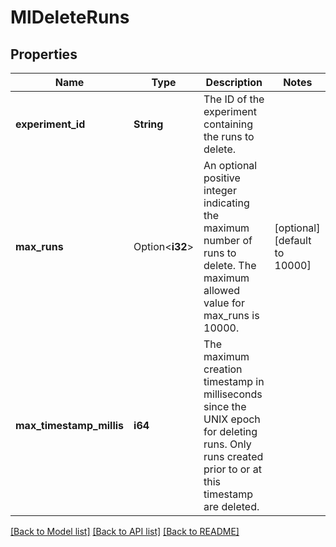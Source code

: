 # MlDeleteRuns

## Properties

Name | Type | Description | Notes
------------ | ------------- | ------------- | -------------
**experiment_id** | **String** | The ID of the experiment containing the runs to delete. | 
**max_runs** | Option<**i32**> | An optional positive integer indicating the maximum number of runs to delete. The maximum allowed value for max_runs is 10000.  | [optional][default to 10000]
**max_timestamp_millis** | **i64** | The maximum creation timestamp in milliseconds since the UNIX epoch for deleting runs. Only runs created prior to or at this timestamp are deleted.  | 

[[Back to Model list]](../README.md#documentation-for-models) [[Back to API list]](../README.md#documentation-for-api-endpoints) [[Back to README]](../README.md)


